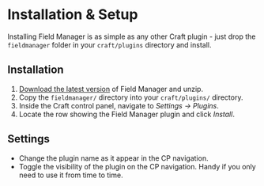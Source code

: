 # Installation & Setup

Installing Field Manager is as simple as any other Craft plugin - just drop the `fieldmanager` folder in your `craft/plugins` directory and install.

## Installation

1.  [Download the latest version](/craft-plugins/field-manager/pricing) of Field Manager and unzip.
2.  Copy the `fieldmanager/` directory into your `craft/plugins/` directory.
3.  Inside the Craft control panel, navigate to _Settings → Plugins_.
4.  Locate the row showing the Field Manager plugin and click _Install_.

## Settings

- Change the plugin name as it appear in the CP navigation.
- Toggle the visibility of the plugin on the CP navigation. Handy if you only need to use it from time to time.